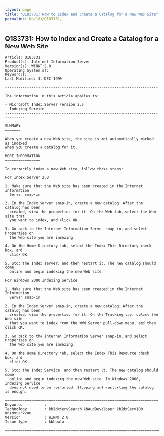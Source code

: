 ```yaml
---
layout: page
title: "Q183731: How to Index and Create a Catalog for a New Web Site"
permalink: kb/183/Q183731/
---
```


## Q183731: How to Index and Create a Catalog for a New Web Site

	Article: Q183731
	Product(s): Internet Information Server
	Version(s): WINNT:2.0
	Operating System(s): 
	Keyword(s): 
	Last Modified: 31-DEC-1999
	
	-------------------------------------------------------------------------------
	The information in this article applies to:
	
	- Microsoft Index Server version 2.0 
	- Indexing Service 
	-------------------------------------------------------------------------------
	
	SUMMARY
	=======
	
	When you create a new Web site, the site is not automatically marked as indexed
	when you create a catalog for it.
	
	MORE INFORMATION
	================
	
	To correctly index a new Web site, follow these steps:
	
	For Index Server 2.0
	
	1. Make sure that the Web site has been created in the Internet Information
	  Server snap-in.
	
	2. In the Index Server snap-in, create a new catalog. After the catalog has been
	  created, view the properties for it. On the Web tab, select the Web site that
	  you want to index, and click OK.
	
	3. Go back to the Internet Information Server snap-in, and select Properties on
	  the Web site you are indexing.
	
	4. On the Home Directory tab, select the Index This Directory check box, and
	  click OK.
	
	5. Stop the Index server, and then restart it. The new catalog should come
	  online and begin indexing the new Web site.
	
	For Windows 2000 Indexing Service
	
	1. Make sure that the Web site has been created in the Internet Information
	  Server snap-in.
	
	2. In the Index Server snap-in, create a new catalog. After the catalog has been
	  created, view the properties for it. On the Tracking tab, select the Web site
	  that you want to index from the WWW Server pull-down menu, and then click OK.
	
	3. Go back to the Internet Information Server snap-in, and select Properties on
	  the Web site you are indexing.
	
	4. On the Home Directory tab, select the Index This Resource check box, and
	  click OK.
	
	5. Stop the Index Service, and then restart it. The new catalog should come
	  online and begin indexing the new Web site. In Windows 2000, Indexing Service
	  does not need to be restarted. Stopping and restarting the catalog is enough.
	
	======================================================================
	Keywords          :  
	Technology        : kbIdxServSearch kbAudDeveloper kbIdxServ100 kbIdxServ200
	Version           : WINNT:2.0
	Issue type        : kbhowto
	
	=============================================================================
	
